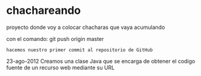 chachareando
============

proyecto donde voy a colocar chacharas que vaya acumulando

con el comando:
	git push origin master

	hacemos nuestro primer commit al repositorio de GitHub



23-ago-2012	Creamos una clase Java que se encarga de obtener el codigo fuente de un
			recurso web mediante su URL